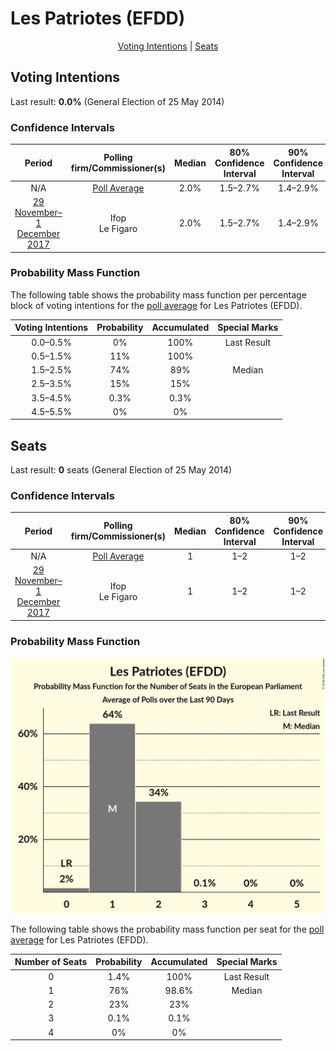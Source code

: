 # Les Patriotes (EFDD)

<p align="center"><a href="#voting-intentions">Voting Intentions</a> | <a href="#seats">Seats</a></p>

## Voting Intentions

Last result: **0.0%** (General Election of 25 May 2014)

### Confidence Intervals

| Period     | Polling firm/Commissioner(s) | Median | 80% Confidence Interval | 90% Confidence Interval | 95% Confidence Interval | 99% Confidence Interval |
|:----------:|:----------------:|:-----------:|:-----------------------:|:-----------------------:|:-----------------------:|:-----------------------:|
| N/A | [Poll Average](average.html) | 2.0% | 1.5–2.7% | 1.4–2.9% | 1.3–3.0% | 1.1–3.4% |
| [29 November–1 December 2017](2017-12-01-Ifop.html) | Ifop <br> Le Figaro | 2.0% | 1.5–2.7% | 1.4–2.9% | 1.3–3.0% | 1.1–3.4% |

### Probability Mass Function

The following table shows the probability mass function per percentage block of voting intentions for the [poll average](average.html) for Les Patriotes (EFDD).

| Voting Intentions | Probability | Accumulated | Special Marks |
|:-----------------:|:-----------:|:-----------:|:-------------:|
| 0.0–0.5% | 0% | 100% | Last Result |
| 0.5–1.5% | 11% | 100% |  |
| 1.5–2.5% | 74% | 89% | Median |
| 2.5–3.5% | 15% | 15% |  |
| 3.5–4.5% | 0.3% | 0.3% |  |
| 4.5–5.5% | 0% | 0% |  |


## Seats

Last result: **0** seats (General Election of 25 May 2014)

### Confidence Intervals

| Period     | Polling firm/Commissioner(s) | Median | 80% Confidence Interval | 90% Confidence Interval | 95% Confidence Interval | 99% Confidence Interval |
|:----------:|:----------------:|:------:|:-----------------------:|:-----------------------:|:-----------------------:|:-----------------------:|
| N/A | [Poll Average](average.html) | 1 | 1–2 | 1–2 | 1–2 | 0–2 |
| [29 November–1 December 2017](2017-12-01-Ifop.html) | Ifop <br> Le Figaro | 1 | 1–2 | 1–2 | 1–2 | 0–2 |

### Probability Mass Function

![Graph with seats probability mass function not yet produced](average-seats-pmf-lespatriotesefdd.png "Seats Probability Mass Function")

The following table shows the probability mass function per seat for the [poll average](average.html) for Les Patriotes (EFDD).

| Number of Seats | Probability | Accumulated | Special Marks |
|:---------------:|:-----------:|:-----------:|:-------------:|
| 0 | 1.4% | 100% | Last Result |
| 1 | 76% | 98.6% | Median |
| 2 | 23% | 23% |  |
| 3 | 0.1% | 0.1% |  |
| 4 | 0% | 0% |  |


